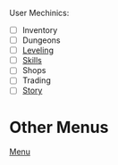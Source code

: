 User Mechinics:
 - [ ] Inventory
 - [ ] Dungeons
 - [ ] [Leveling](RPG/Leveling.md)
 - [ ] [Skills](RPG/Skills.md)
 - [ ] Shops
 - [ ] Trading
 - [ ] [Story](RPG/Story.md)

# Other Menus

[Menu](../README.md) <br>